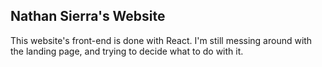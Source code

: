 
<h2>Nathan Sierra's Website</h2>

<p>This website's front-end is done with React. I'm still messing around with the landing page, and trying to decide what to do with it.</p>
